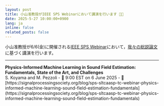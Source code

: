 ```yaml
---
layout: post
title: 小山准教授がIEEE SPS Webinarにおいて講演を行います 👨‍💻
date: 2025-5-27 10:00:00+0900
lang: ja
inline: false
related_posts: false
---
```


小山准教授が6/6(金)に開催される[IEEE SPS Webinar](https://signalprocessingsociety.org/blog/sps-sltcaasp-tc-webinar-physics-informed-machine-learning-sound-field-estimation-fundamentals)において，[我々の総説論文](https://doi.org/10.1109/MSP.2024.3465896)に基づく講演を行います。 

***

<div style="font-weight:bolder">Physics-Informed Machine Learning in Sound Field Estimation: Fundamentals, State of the Art, and Challenges</div>
S. Koyama and M. Pezzoli
- 📆 9:00 EST on 6 June 2025
- 🔗 [https://signalprocessingsociety.org/blog/sps-sltcaasp-tc-webinar-physics-informed-machine-learning-sound-field-estimation-fundamentals](https://signalprocessingsociety.org/blog/sps-sltcaasp-tc-webinar-physics-informed-machine-learning-sound-field-estimation-fundamentals)
